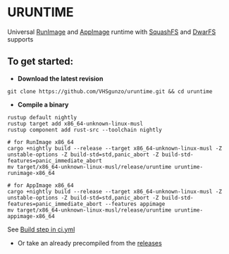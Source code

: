 # URUNTIME
Universal [RunImage](https://github.com/VHSgunzo/runimage) and [AppImage](https://appimage.org/) runtime with [SquashFS](https://docs.kernel.org/filesystems/squashfs.html) and [DwarFS](https://github.com/mhx/dwarfs) supports

## To get started:
* **Download the latest revision**
```
git clone https://github.com/VHSgunzo/uruntime.git && cd uruntime
```

* **Compile a binary**
```
rustup default nightly
rustup target add x86_64-unknown-linux-musl
rustup component add rust-src --toolchain nightly

# for RunImage x86_64
cargo +nightly build --release --target x86_64-unknown-linux-musl -Z unstable-options -Z build-std=std,panic_abort -Z build-std-features=panic_immediate_abort
mv target/x86_64-unknown-linux-musl/release/uruntime uruntime-runimage-x86_64

# for AppImage x86_64
cargo +nightly build --release --target x86_64-unknown-linux-musl -Z unstable-options -Z build-std=std,panic_abort -Z build-std-features=panic_immediate_abort --features appimage
mv target/x86_64-unknown-linux-musl/release/uruntime uruntime-appimage-x86_64
```
See [Build step in ci.yml](https://github.com/VHSgunzo/uruntime/blob/main/.github/workflows/ci.yml#L28)

* Or take an already precompiled from the [releases](https://github.com/VHSgunzo/uruntime/releases)
